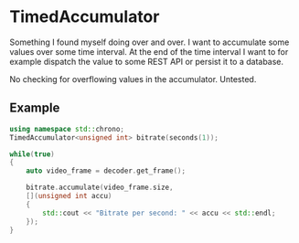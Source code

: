 # TimedAccumulator

Something I found myself doing over and over. I want to accumulate some values over some time interval. At the end of the time interval I want to for example dispatch the value to some REST API or persist it to a database.

No checking for overflowing values in the accumulator. Untested.

## Example

```cpp
using namespace std::chrono;
TimedAccumulator<unsigned int> bitrate(seconds(1));

while(true)
{
    auto video_frame = decoder.get_frame();

    bitrate.accumulate(video_frame.size,
    [](unsigned int accu)
    {
        std::cout << "Bitrate per second: " << accu << std::endl;
    });
}
```